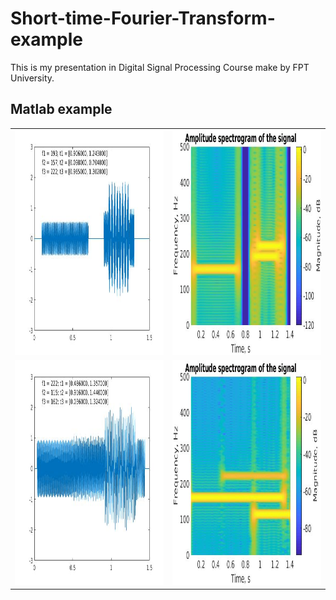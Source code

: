 # Short-time-Fourier-Transform-example
This is my presentation in Digital Signal Processing Course make by FPT University.
## Matlab example
<table>
  <tr>
    <td> <img src="https://github.com/tadangkhoa1999/Short-time-Fourier-Transform-example/blob/master/img/random_signal.jpg?raw=true"  alt="1" width = 360px height = 360px ></td>
    <td><img src="https://github.com/tadangkhoa1999/Short-time-Fourier-Transform-example/blob/master/img/random_signal_stft.jpg?raw=true" alt="2" width = 360px height = 360px></td>
  </tr>
  <tr>
    <td><img src="https://github.com/tadangkhoa1999/Short-time-Fourier-Transform-example/blob/master/img/random_signal_2.jpg?raw=true" alt="3" width = 360px height = 360px></td>
    <td><img src="https://github.com/tadangkhoa1999/Short-time-Fourier-Transform-example/blob/master/img/random_signal_2_stft.jpg?raw=true" alt="4" width = 360px height = 360px>
    </td>
  </tr>
</table>
